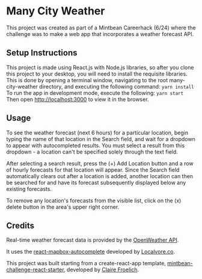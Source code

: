 # Many City Weather
This project was created as part of a Mintbean Careerhack (6/24) where the challenge was to make a web app that incorporates a weather forecast API.

## Setup Instructions
This project is made using React.js with Node.js libraries, so after you clone this project to your desktop, you will need to install the requisite libraries. This is done by opening a terminal window, navigating to the root many-city-weather directory, and executing the following command:
`yarn install`
To run the app in development mode, execute the following:
`yarn start`
Then open [http://localhost:3000](http://localhost:3000) to view it in the browser.

## Usage
To see the weather forecast (next 6 hours) for a particular location, begin typing the name of that location in the Search field, and wait for a dropdown to appear with autocompleted results. You must select a result from this dropdown - a location can't be specified solely through the text field.

After selecting a search result, press the (+) Add Location button and a row of hourly forecasts for that location will appear. Since the Search field automatically clears out after a location is added, another location can then be searched for and have its forecast subsequently displayed below any existing forecasts.

To remove any location's forecasts from the visible list, click on the (x) delete button in the area's upper right corner.  

## Credits
Real-time weather forecast data is provided by the [OpenWeather API](https://openweathermap.org/api/one-call-api).

It uses the [react-mapbox-autocomplete](https://github.com/localvore-today/react-mapbox-autocomplete) developed by [Localvore.co](https://github.com/localvore-today).

This project was built starting from a create-react-app template, [mintbean-challenge-react-starter](https://github.com/clairefro/mintbean-challenge-react-starter), developed by [Claire Froelich](https://github.com/clairefro).
